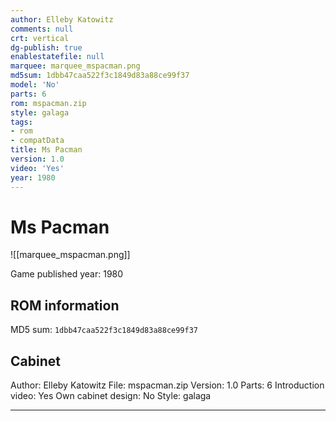 ```yaml
---
author: Elleby Katowitz
comments: null
crt: vertical
dg-publish: true
enablestatefile: null
marquee: marquee_mspacman.png
md5sum: 1dbb47caa522f3c1849d83a88ce99f37
model: 'No'
parts: 6
rom: mspacman.zip
style: galaga
tags:
- rom
- compatData
title: Ms Pacman
version: 1.0
video: 'Yes'
year: 1980
---
```


# Ms Pacman

![[marquee_mspacman.png]]

Game published year: 1980

## ROM information

MD5 sum: `1dbb47caa522f3c1849d83a88ce99f37` 

## Cabinet

Author: Elleby Katowitz
File: mspacman.zip
Version: 1.0
Parts: 6
Introduction video: Yes
Own cabinet design: No
Style: galaga

---
